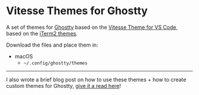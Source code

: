 # Vitesse Themes for Ghostty

A set of themes for [Ghostty](https://mitchellh.com/ghostty) based on the [Vitesse Theme for VS Code](https://github.com/antfu/vscode-theme-vitesse), based on the [iTerm2 themes](https://github.com/HiDeoo/iTerm2-theme-vitesse).

Download the files and place them in:

- macOS
  - `~/.config/ghostty/themes`
 
---

I also wrote a brief blog post on how to use these themes + how to create custom themes for Ghostty, [give it a read here](https://matthamlin.me/blog/2024/october/building-a-custom-ghostty-theme)!
